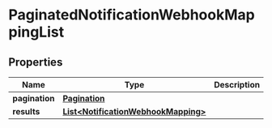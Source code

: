 

# PaginatedNotificationWebhookMappingList


## Properties

| Name | Type | Description | Notes |
|------------ | ------------- | ------------- | -------------|
|**pagination** | [**Pagination**](Pagination.md) |  |  |
|**results** | [**List&lt;NotificationWebhookMapping&gt;**](NotificationWebhookMapping.md) |  |  |



